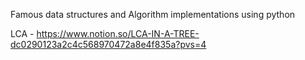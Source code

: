 Famous data structures and Algorithm implementations using python

LCA - https://www.notion.so/LCA-IN-A-TREE-dc0290123a2c4c568970472a8e4f835a?pvs=4
